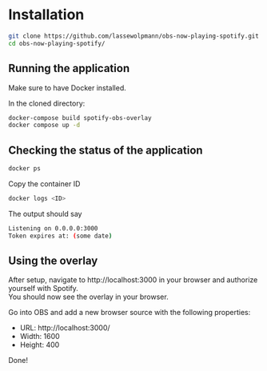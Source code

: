 # Installation

```bash
git clone https://github.com/lassewolpmann/obs-now-playing-spotify.git
cd obs-now-playing-spotify/
```

## Running the application
Make sure to have Docker installed.  
  
In the cloned directory:
```bash
docker-compose build spotify-obs-overlay
docker compose up -d
```

## Checking the status of the application
```bash
docker ps
```
Copy the container ID
```bash
docker logs <ID>
```
The output should say
```bash
Listening on 0.0.0.0:3000
Token expires at: (some date)
```

## Using the overlay
After setup, navigate to http://localhost:3000 in your browser and authorize yourself with Spotify.  
You should now see the overlay in your browser.  
  
Go into OBS and add a new browser source with the following properties:
* URL: http://localhost:3000/
* Width: 1600
* Height: 400

Done!